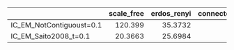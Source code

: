 |                          |   scale_free |   erdos_renyi |   connected_cave_man |   barabasi |
|:-------------------------|-------------:|--------------:|---------------------:|-----------:|
| IC_EM_NotContiguoust=0.1 |     120.399  |       35.3732 |              64.5477 |    33.0719 |
| IC_EM_Saito2008_t=0.1    |      20.3663 |       25.6984 |              60.8089 |    27.3739 |